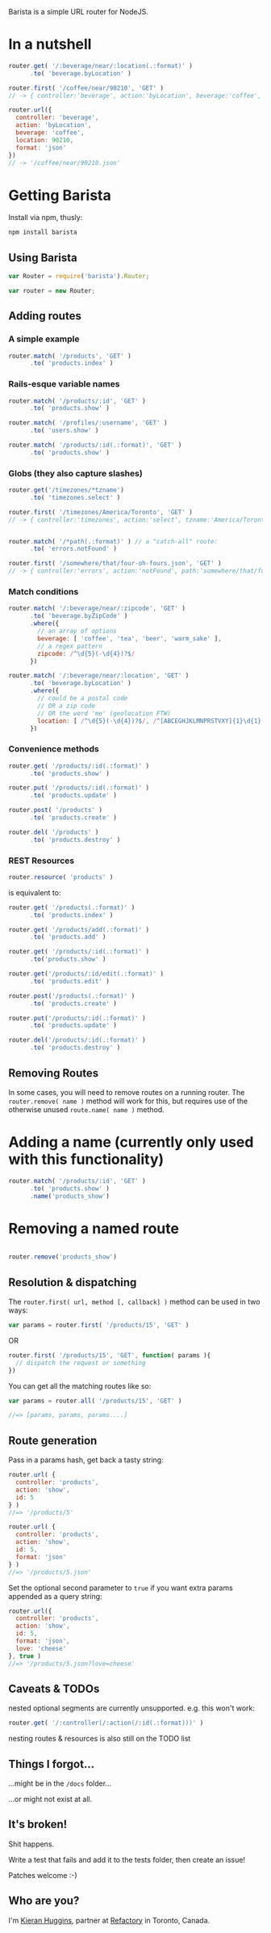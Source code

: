 Barista is a simple URL router for NodeJS.


In a nutshell
=============

```javascript
router.get( '/:beverage/near/:location(.:format)' )
      .to( 'beverage.byLocation' )

router.first( '/coffee/near/90210', 'GET' )
// -> { controller:'beverage', action:'byLocation', beverage:'coffee', location:90210 }

router.url({
  controller: 'beverage',
  action: 'byLocation',
  beverage: 'coffee',
  location: 90210,
  format: 'json'
})
// -> '/coffee/near/90210.json'
```


Getting Barista
===============

Install via npm, thusly:

```javascript
npm install barista
```

Using Barista
-------------

```javascript
var Router = require('barista').Router;

var router = new Router;
```

Adding routes
-------------

### A simple example

```javascript
router.match( '/products', 'GET' )
      .to( 'products.index' )
```

### Rails-esque variable names

```javascript
router.match( '/products/:id', 'GET' )
      .to( 'products.show' )

router.match( '/profiles/:username', 'GET' )
      .to( 'users.show' )

router.match( '/products/:id(.:format)', 'GET' )
      .to( 'products.show' )
```

### Globs (they also capture slashes)

```javascript
router.get('/timezones/*tzname')
      .to( 'timezones.select' )

router.first( '/timezones/America/Toronto', 'GET' )
// -> { controller:'timezones', action:'select', tzname:'America/Toronto' }


router.match( '/*path(.:format)' ) // a "catch-all" route:
      .to( 'errors.notFound' )

router.first( '/somewhere/that/four-oh-fours.json', 'GET' )
// -> { controller:'errors', action:'notFound', path:'somewhere/that/four-oh-fours', format:'json' }
```

### Match conditions

```javascript
router.match( '/:beverage/near/:zipcode', 'GET' )
      .to( 'beverage.byZipCode' )
      .where({
        // an array of options
        beverage: [ 'coffee', 'tea', 'beer', 'warm_sake' ],
        // a regex pattern
        zipcode: /^\d{5}(-\d{4})?$/
      })

router.match( '/:beverage/near/:location', 'GET' )
      .to( 'beverage.byLocation' )
      .where({
        // could be a postal code
        // OR a zip code
        // OR the word 'me' (geolocation FTW)
        location: [ /^\d{5}(-\d{4})?$/, /^[ABCEGHJKLMNPRSTVXY]{1}\d{1}[A-Z]{1} *\d{1}[A-Z]{1}\d{1}$/, 'me' ]
      })
```

### Convenience methods

```javascript
router.get( '/products/:id(.:format)' )
      .to( 'products.show' )

router.put( '/products/:id(.:format)' )
      .to( 'products.update' )

router.post( '/products' )
      .to( 'products.create' )

router.del( '/products' )
      .to( 'products.destroy' )
```

### REST Resources

```javascript
router.resource( 'products' )
```

is equivalent to:

```javascript
router.get( '/products(.:format)' )
      .to( 'products.index' )

router.get( '/products/add(.:format)' )
      .to( 'products.add' )

router.get( '/products/:id(.:format)' )
      .to('products.show' )

router.get('/products/:id/edit(.:format)' )
      .to( 'products.edit' )

router.post('/products(.:format)' )
      .to( 'products.create' )

router.put('/products/:id(.:format)' )
      .to( 'products.update' )

router.del('/products/:id(.:format)' )
      .to( 'products.destroy' )
```

Removing Routes
------------------------

In some cases, you will need to remove routes on a running router.  The `router.remove( name )` method will work for this, but requires
use of the otherwise unused `route.name( name )` method.

# Adding a name (currently only used with this functionality)

```javascript
router.match( '/products/:id', 'GET' )
      .to( 'products.show' )
      .name('products_show')
```

# Removing a named route

```javascript

router.remove('products_show')

```

Resolution & dispatching
------------------------

The `router.first( url, method [, callback] )` method can be used in two ways:

```javascript
var params = router.first( '/products/15', 'GET' )
```

OR

```javascript
router.first( '/products/15', 'GET', function( params ){
  // dispatch the request or something
})
```

You can get all the matching routes like so:

```javascript
var params = router.all( '/products/15', 'GET' )

//=> [params, params, params....]
```

Route generation
----------------

Pass in a params hash, get back a tasty string:

```javascript
router.url( {
  controller: 'products',
  action: 'show',
  id: 5
} )
//=> '/products/5'

router.url( {
  controller: 'products',
  action: 'show',
  id: 5,
  format: 'json'
} )
//=> '/products/5.json'
```

Set the optional second parameter to `true` if you want
extra params appended as a query string:

```javascript
router.url({
  controller: 'products',
  action: 'show',
  id: 5,
  format: 'json',
  love: 'cheese'
}, true )
//=> '/products/5.json?love=cheese'
```


Caveats & TODOs
---------------
nested optional segments are currently unsupported. e.g. this won't work:

```javascript
router.get( '/:controller(/:action(/:id(.:format)))' )
```

nesting routes & resources is also still on the TODO list


Things I forgot...
------------------
...might be in the `/docs` folder...

...or might not exist at all.


It's broken!
------------
Shit happens.

Write a test that fails and add it to the tests folder,
then create an issue!

Patches welcome :-)


Who are you?
------------
I'm [Kieran Huggins](mailto:kieran@refactory.ca), partner at [Refactory](http://refactory.ca) in Toronto, Canada.
